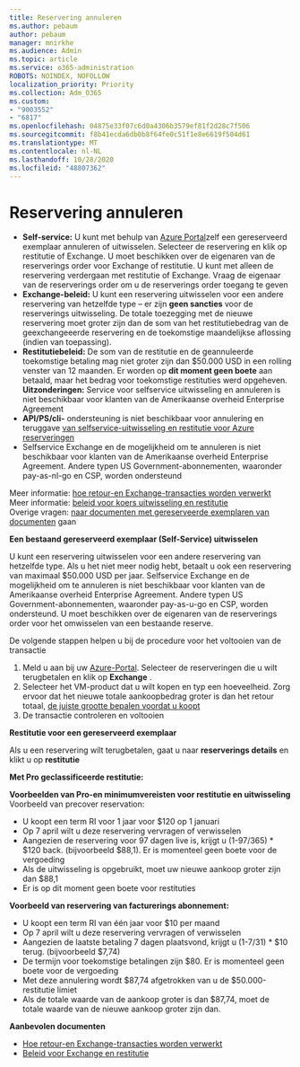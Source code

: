 ```yaml
---
title: Reservering annuleren
ms.author: pebaum
author: pebaum
manager: mnirkhe
ms.audience: Admin
ms.topic: article
ms.service: o365-administration
ROBOTS: NOINDEX, NOFOLLOW
localization_priority: Priority
ms.collection: Adm_O365
ms.custom:
- "9003552"
- "6817"
ms.openlocfilehash: 04875e33f07c6d0a4306b3579ef81f2d28c7f506
ms.sourcegitcommit: f8b41ecda6db0b8f64fe0c51f1e8e6619f504d61
ms.translationtype: MT
ms.contentlocale: nl-NL
ms.lasthandoff: 10/28/2020
ms.locfileid: "48807362"
---
```

# <a name="cancelling-reservation"></a>Reservering annuleren

- **Self-service:** U kunt met behulp van [Azure Portal](https://portal.azure.com/#blade/Microsoft_Azure_Reservations/ReservationsBrowseBlade)zelf een gereserveerd exemplaar annuleren of uitwisselen. Selecteer de reservering en klik op restitutie of Exchange. U moet beschikken over de eigenaren van de reserverings order voor Exchange of restitutie. U kunt met alleen de reservering verdergaan met restitutie of Exchange. Vraag de eigenaar van de reserverings order om u de reserverings order toegang te geven
- **Exchange-beleid:** U kunt een reservering uitwisselen voor een andere reservering van hetzelfde type – er zijn **geen sancties** voor de reserverings uitwisseling. De totale toezegging met de nieuwe reservering moet groter zijn dan de som van het restitutiebedrag van de geexchangeeerde reservering en de toekomstige maandelijkse aflossing (indien van toepassing).
- **Restitutiebeleid:** De som van de restitutie en de geannuleerde toekomstige betaling mag niet groter zijn dan $50.000 USD in een rolling venster van 12 maanden. Er worden op **dit moment geen boete** aan betaald, maar het bedrag voor toekomstige restituties werd opgeheven.  
    **Uitzonderingen:** Service voor selfservice uitwisseling en annuleren is niet beschikbaar voor klanten van de Amerikaanse overheid Enterprise Agreement
- **API/PS/cli-** ondersteuning is niet beschikbaar voor annulering en teruggave [van selfservice-uitwisseling en restitutie voor Azure reserveringen](https://docs.microsoft.com/azure/cost-management-billing/reservations/exchange-and-refund-azure-reservations?WT.mc_id=Portal-Microsoft_Azure_Support)
- Selfservice Exchange en de mogelijkheid om te annuleren is niet beschikbaar voor klanten van de Amerikaanse overheid Enterprise Agreement. Andere typen US Government-abonnementen, waaronder pay-as-nl-go en CSP, worden ondersteund

Meer informatie: [hoe retour-en Exchange-transacties worden verwerkt](https://docs.microsoft.com/azure/billing/billing-azure-reservations-self-service-exchange-and-refund?WT.mc_id=Portal-Microsoft_Azure_Support#how-return-and-exchange-transactions-are-processed)  
Meer informatie: [beleid voor koers uitwisseling en restitutie](https://docs.microsoft.com/azure/billing/billing-azure-reservations-self-service-exchange-and-refund?WT.mc_id=Portal-Microsoft_Azure_Support#exchange-policies)  
Overige vragen: [naar documenten met gereserveerde exemplaren van documenten](https://docs.microsoft.com/azure/billing/billing-save-compute-costs-reservations?WT.mc_id=Portal-Microsoft_Azure_Support) gaan

**Een bestaand gereserveerd exemplaar (Self-Service) uitwisselen**

U kunt een reservering uitwisselen voor een andere reservering van hetzelfde type. Als u het niet meer nodig hebt, betaalt u ook een reservering van maximaal $50.000 USD per jaar. Selfservice Exchange en de mogelijkheid om te annuleren is niet beschikbaar voor klanten van de Amerikaanse overheid Enterprise Agreement. Andere typen US Government-abonnementen, waaronder pay-as-u-go en CSP, worden ondersteund. U moet beschikken over de eigenaren van de reserverings order voor het omwisselen van een bestaande reserve.

De volgende stappen helpen u bij de procedure voor het voltooien van de transactie

1. Meld u aan bij uw [Azure-Portal](https://portal.azure.com/#blade/Microsoft_Azure_Reservations/ReservationsBrowseBlade). Selecteer de reserveringen die u wilt terugbetalen en klik op **Exchange** .
2. Selecteer het VM-product dat u wilt kopen en typ een hoeveelheid. Zorg ervoor dat het nieuwe totale aankoopbedrag groter is dan het retour totaal, [de juiste grootte bepalen voordat u koopt](https://docs.microsoft.com/azure/virtual-machines/windows/prepay-reserved-vm-instances?WT.mc_id=Portal-Microsoft_Azure_Support#determine-the-right-vm-size-before-you-buy)
3. De transactie controleren en voltooien

**Restitutie voor een gereserveerd exemplaar**

Als u een reservering wilt terugbetalen, gaat u naar **reserverings details** en klikt u op **restitutie**

**Met Pro geclassificeerde restitutie:**

**Voorbeelden van Pro-en minimumvereisten voor restitutie en uitwisseling**  
Voorbeeld van precover reservation:

- U koopt een term RI voor 1 jaar voor $120 op 1 januari
- Op 7 april wilt u deze reservering vervragen of verwisselen
- Aangezien de reservering voor 97 dagen live is, krijgt u (1-97/365) * $120 back. (bijvoorbeeld $88,1). Er is momenteel geen boete voor de vergoeding
- Als de uitwisseling is opgebruikt, moet uw nieuwe aankoop groter zijn dan $88,1
- Er is op dit moment geen boete voor restituties

**Voorbeeld van reservering van facturerings abonnement:**

- U koopt een term RI van één jaar voor $10 per maand
- Op 7 april wilt u deze reservering vervragen of verwisselen
- Aangezien de laatste betaling 7 dagen plaatsvond, krijgt u (1-7/31) * $10 terug. (bijvoorbeeld $7,74)
- De termijn voor toekomstige betalingen zijn $80. Er is momenteel geen boete voor de vergoeding
- Met deze annulering wordt $87,74 afgetrokken van u de $50.000-restitutie limiet
- Als de totale waarde van de aankoop groter is dan $87,74, moet de totale waarde van de nieuwe aankoop groter zijn dan.

**Aanbevolen documenten**

- [Hoe retour-en Exchange-transacties worden verwerkt](https://docs.microsoft.com/azure/billing/billing-azure-reservations-self-service-exchange-and-refund?WT.mc_id=Portal-Microsoft_Azure_Support#how-return-and-exchange-transactions-are-processed)
- [Beleid voor Exchange en restitutie](https://docs.microsoft.com/azure/billing/billing-azure-reservations-self-service-exchange-and-refund?WT.mc_id=Portal-Microsoft_Azure_Support#exchange-policies)